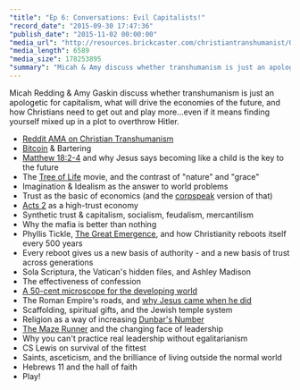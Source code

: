 ```yaml
---
"title": "Ep 6: Conversations: Evil Capitalists!"
"record_date": "2015-09-30 17:47:36"
"publish_date": "2015-11-02 00:00:00"
"media_url": "http://resources.brickcaster.com/christiantranshumanist/006_evil_capitalists.mp3"
"media_length": 6589
"media_size": 178253895
"summary": "Micah & Amy discuss whether transhumanism is just an apologetic for capitalism, what will drive the economies of the future, and how Christians need to get out and play more…even if it means finding yourself mixed up in a plot to overthrow Hitler."
---
```


Micah Redding & Amy Gaskin discuss whether transhumanism is just an apologetic for capitalism, what will drive the economies of the future, and how Christians need to get out and play more...even if it means finding yourself mixed up in a plot to overthrow Hitler.

- [Reddit AMA on Christian Transhumanism](https://www.reddit.com/r/RadicalChristianity/comments/3hchql/ama_im_the_executive_director_of_the_christian/)
- [Bitcoin](http://www.coindesk.com/bitcoin-explained-five-year-old/) & Bartering
- [Matthew 18:2-4](https://www.biblegateway.com/passage/?search=Matthew+18:2-4) and why Jesus says becoming like a child is the key to the future
- The [Tree of Life](https://www.youtube.com/watch?v=WXRYA1dxP_0)  movie, and the contrast of "nature" and "grace"
- Imagination & Idealism as the answer to world problems
- Trust as the basic of economics (and the [corpspeak](http://www.speedoftrust.com/) version of that)
- [Acts 2](https://www.biblegateway.com/passage/?search=acts+2%3A42-47&version=NIV) as a high-trust economy
- Synthetic trust & capitalism, socialism, feudalism, mercantilism
- Why the mafia is better than nothing
- Phyllis Tickle, [The Great Emergence](http://amzn.to/1WrnOfX), and how Christianity reboots itself every 500 years
- Every reboot gives us a new basis of authority - and a new basis of trust across generations
- Sola Scriptura, the Vatican's hidden files, and Ashley Madison
- The effectiveness of confession
- [A 50-cent microscope for the developing world](https://www.ted.com/talks/manu_prakash_a_50_cent_microscope_that_folds_like_origami?language=en)
- The Roman Empire's roads, and [why Jesus came when he did](http://www.gotquestions.org/fullness-of-time.html)
- Scaffolding, spiritual gifts, and the Jewish temple system
- Religion as a way of increasing [Dunbar's Number](https://en.wikipedia.org/wiki/Dunbar%27s_number)
- [The Maze Runner](https://en.wikipedia.org/wiki/The_Maze_Runner) and the changing face of leadership
- Why you can't practice real leadership without egalitarianism
- CS Lewis on survival of the fittest
- Saints, asceticism, and the brilliance of living outside the normal world
- Hebrews 11 and the hall of faith
- Play!

